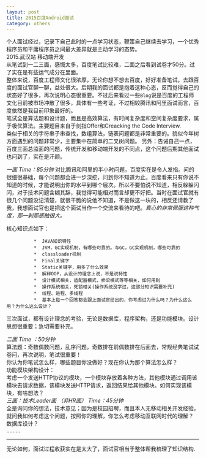 ```yaml
---
layout: post
title: 2015百度Android面试
category: others
---
```

个人面试经过，记录下自己此时的一点学习状态，鞭策自己继续去学习，一个优秀程序员和平庸程序员之间最大差异就是主动学习的态势。   
2015.武汉站   移动端开发    
从笔试到一二三面，感慨太多，百度笔试比较难，二面之后看到试卷才50分。过了实在是有些运气成分在里面。    
整体来说，百度工程师文化很浓厚，无论你想不想去百度，好好准备笔试，去跟百度的面试官聊一聊，益处很大。后期我的面试都是抱着这种心态，反而觉得自己的状态好了很多，再次说明心态很重要。不过后来看过一些`Blog`说是百度的工程师文化目前被市场冲散了很多，具体有一些考证，不过相较腾讯和阿里面试而言，百度依然是我目前印象最好的。    
笔试全是算法题和设计题，而且是高效算法，有时间复杂度和空间复杂度要求，属于极优算法。主要题目来自于剑指Offer和Creacking the Code Interview.   
类似于相关的字符串子串查找，数组算法，链表问题都是非常重要的。貌似今年树方面遇到的问题非常少，主要集中在简单的二叉树问题。
另外：告诫自己一点，百度三面总监面的问题，传统开发和移动端开发的不同点，这个问题后期其他面试也问到了，实在是汗颜。

*一面   Time：85分钟*
对比腾讯和阿里的半小时问题，百度实在是令人发指。问的很细很基础，每个问题都会进一步深挖，问到你不知道为止。百度看来只有你说不知道的时候，才能说明出你的水平到哪个层次。所以不要怕说不知道，相反躲躲闪闪，对于技术问题含糊其辞，我觉得可能相对而言却更不好把。当时在面试官就有很几个问题没记清楚，就很干脆的说他不知道，不是做这一块的，相反还请教了我，我想面试官也是把这个面试当作一个交流来看待的吧。*真心的非常佩服这种气度，那一刹那感触很大。*       

核心知识点如下：   

              *  JAVA知识特性  
              *  JVM，GC实现机制，有哪些可靠的。与GC，GC实现机制，哪些可靠的   
              *  classloader机制     
              *  Final关键字    
              *  Static关键字，用多了什么效果
              *  解释OOP，从设计的理念上说，不是说特性    
              *  设计模式相关，适配器模式，桥梁模式等等相关，如何用到   
              *  操作系统相关，死锁相关(操作系统没学过，这部分知识需要补充)  
              *  线程、进程、多线程  
              *  基本上每一个回答都会跟上面试官给出的，你考虑过为什么吗？为什么这么用？为什么这么设计？  
        
三次面试，都有设计理念的考验，无论是数据库，程序架构，还是功能模块。设计思想很重要；急切需要补充。   

  *二面  Time ：50分钟*     
算法题：奇数偶数问题，乱序问题，奇数排在前偶数排在后面去，常规经典笔试试卷问，再次说明，笔试很重要！   
  你认为你笔试怎么样，哪些题目你没做好？现在你认为那个算法怎么样？    
  功能模块架构设计：  
  考虑一个发送HTTP协议的模块，一个模块存放着各种方法，其他模块通过调用该模块去请求数据，该模块发送HTTP请求，返回结果给其他模块。如何实现该模块，有啥想法？    
*三面：技术Leader面 （非HR面）  Time：45分钟*      
 全是询问你的想法，技术意见；因为是校园招聘，而且本人无移动相关开发经验，就问我如何考虑这个问题，按照你的理解，你怎么考虑移动互联网时代的理解？    
 数据库设计？    
 .........     

 - - -
 无论如何，面试过程收获实在是太大了，面试官相当于整体帮我梳理了知识结构.
 



